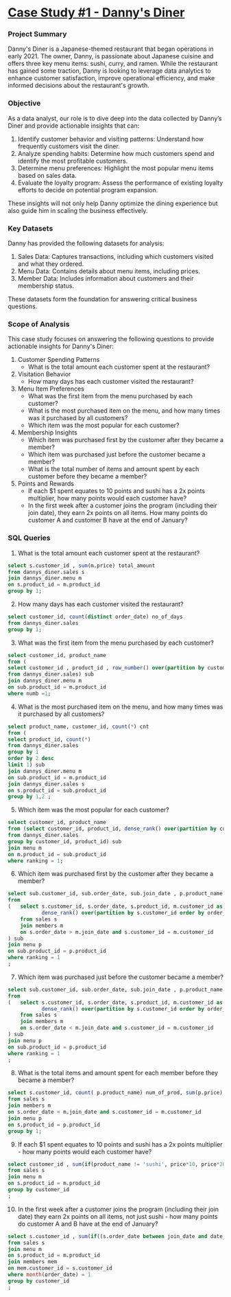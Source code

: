 # [Case Study #1 - Danny's Diner](https://8weeksqlchallenge.com/case-study-1/)
### Project Summary
Danny's Diner is a Japanese-themed restaurant that began operations in early 2021. The owner, Danny, is passionate about Japanese cuisine and offers three key menu items: sushi, curry, and ramen. While the restaurant has gained some traction, Danny is looking to leverage data analytics to enhance customer satisfaction, improve operational efficiency, and make informed decisions about the restaurant's growth.

### Objective
As a data analyst, our role is to dive deep into the data collected by Danny’s Diner and provide actionable insights that can:

1. Identify customer behavior and visiting patterns: Understand how frequently customers visit the diner.
2. Analyze spending habits: Determine how much customers spend and identify the most profitable customers.
3. Determine menu preferences: Highlight the most popular menu items based on sales data.
4. Evaluate the loyalty program: Assess the performance of existing loyalty efforts to decide on potential program expansion.
   
These insights will not only help Danny optimize the dining experience but also guide him in scaling the business effectively.

### Key Datasets
Danny has provided the following datasets for analysis:

1. Sales Data: Captures transactions, including which customers visited and what they ordered.
2. Menu Data: Contains details about menu items, including prices.
3. Member Data: Includes information about customers and their membership status.

These datasets form the foundation for answering critical business questions.

### Scope of Analysis
This case study focuses on answering the following questions to provide actionable insights for Danny's Diner:

1. Customer Spending Patterns
    - What is the total amount each customer spent at the restaurant?
2. Visitation Behavior
    - How many days has each customer visited the restaurant?
3. Menu Item Preferences
    - What was the first item from the menu purchased by each customer?
    - What is the most purchased item on the menu, and how many times was it purchased by all customers?
    - Which item was the most popular for each customer?
4. Membership Insights
    - Which item was purchased first by the customer after they became a member?
    - Which item was purchased just before the customer became a member?
    - What is the total number of items and amount spent by each customer before they became a member?
5. Points and Rewards
    - If each $1 spent equates to 10 points and sushi has a 2x points multiplier, how many points would each customer have?
    - In the first week after a customer joins the program (including their join date), they earn 2x points on all items. How many points do customer A and customer B have at the end of January?

### SQL Queries
1. What is the total amount each customer spent at the restaurant?
```sql
select s.customer_id , sum(m.price) total_amount
from dannys_diner.sales s
join dannys_diner.menu m
on s.product_id = m.product_id
group by 1;
```
2. How many days has each customer visited the restaurant?
```sql
select customer_id, count(distinct order_date) no_of_days
from dannys_diner.sales
group by 1;
```
3. What was the first item from the menu purchased by each customer?
```sql
select customer_id, product_name
from (
select customer_id , product_id , row_number() over(partition by customer_id order by order_date) numb
from dannys_diner.sales) sub
join dannys_diner.menu m 
on sub.product_id = m.product_id
where numb =1;
```
4. What is the most purchased item on the menu, and how many times was it purchased by all customers?
```sql
select product_name, customer_id, count(*) cnt
from (
select product_id, count(*) 
from dannys_diner.sales
group by 1 
order by 2 desc
limit 1) sub
join dannys_diner.menu m
on sub.product_id = m.product_id
join dannys_diner.sales s
on s.product_id = sub.product_id
group by 1,2 ;
```
5. Which item was the most popular for each customer?
```sql
select customer_id, product_name
from (select customer_id, product_id, dense_rank() over(partition by customer_id order by count(*)  desc) ranking
from dannys_diner.sales
group by customer_id, product_id) sub
join menu m
on m.product_id = sub.product_id
where ranking = 1;
```
6. Which item was purchased first by the customer after they became a member?
```sql
select sub.customer_id, sub.order_date, sub.join_date , p.product_name
from 
(	select s.customer_id, s.order_date, s.product_id, m.customer_id as m_cust_id, m.join_date , 
		   dense_rank() over(partition by s.customer_id order by order_date) as ranking
	from sales s
	join members m 
	on s.order_date > m.join_date and s.customer_id = m.customer_id
) sub
join menu p
on sub.product_id = p.product_id
where ranking = 1
;
```
7. Which item was purchased just before the customer became a member?
```sql
select sub.customer_id, sub.order_date, sub.join_date , p.product_name
from 
(	select s.customer_id, s.order_date, s.product_id, m.customer_id as m_cust_id, m.join_date , 
		   dense_rank() over(partition by s.customer_id order by order_date desc) as ranking
	from sales s
	join members m 
	on s.order_date < m.join_date and s.customer_id = m.customer_id
) sub
join menu p
on sub.product_id = p.product_id
where ranking = 1
;
```
8. What is the total items and amount spent for each member before they became a member?
```sql
select s.customer_id, count( p.product_name) num_of_prod, sum(p.price) sum_of_price
from sales s
join members m 
on s.order_date < m.join_date and s.customer_id = m.customer_id
join menu p 
on s.product_id = p.product_id
group by 1;
```
9. If each $1 spent equates to 10 points and sushi has a 2x points multiplier - how many points would each customer have?
```sql
select customer_id , sum(if(product_name != 'sushi', price*10, price*20)) points
from sales s
join menu m 
on s.product_id = m.product_id
group by customer_id
;
```
10. In the first week after a customer joins the program (including their join date) they earn 2x points on all items, not just sushi - how many points do customer A and B have at the end of January?
```sql
select s.customer_id , sum(if((s.order_date between join_date and date_add(join_date, interval 7 Day)) or m.product_name = 'sushi', price*20, price*10)) points
from sales s
join menu m 
on s.product_id = m.product_id
join members mem
on mem.customer_id = s.customer_id
where month(order_date) = 1
group by customer_id
;
```







